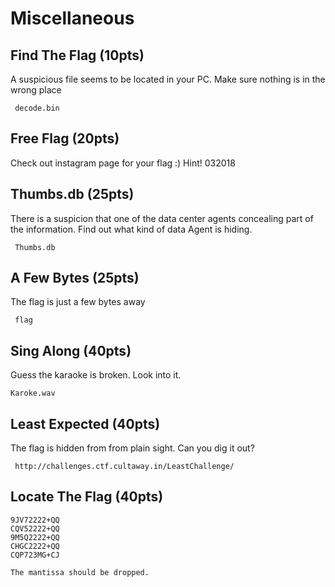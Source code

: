 # Miscellaneous 

## Find The Flag (10pts)
A suspicious file seems to be located in your PC. Make sure nothing is in the wrong place
```
 decode.bin 
```

## Free Flag (20pts) 
Check out instagram page for your flag :)
Hint! 032018


## Thumbs.db (25pts) 
There is a suspicion that one of the data center agents concealing part of the information. Find out what kind of data Agent is hiding.
```
 Thumbs.db 
```

## A Few Bytes (25pts) 
The flag is just a few bytes away
```
 flag  
```

## Sing Along (40pts) 
Guess the karaoke is broken. Look into it.
```
Karoke.wav 
```

## Least Expected (40pts) 
The flag is hidden from from plain sight. Can you dig it out?
```
 http://challenges.ctf.cultaway.in/LeastChallenge/
```
## Locate The Flag (40pts)
```
9JV72222+QQ
CQV52222+QQ
9M5Q2222+QQ
CHGC2222+QQ
CQP723MG+CJ

The mantissa should be dropped.
```
